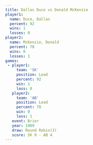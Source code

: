 ```yaml
---
title: Dallas Duce vs Donald McKenzie
player1:                
  name: Duce, Dallas    
  percent: 92           
  wins: 1               
  losses: 0             
player2:                
  name: McKenzie, Donald
  percent: 78           
  wins: 0               
  losses: 1             
games:
 - player1:        
     team: 'SK'    
     position: Lead
     percent: 92   
     win: 1        
     loss: 0       
   player2:        
     team: 'AB'    
     position: Lead
     percent: 78   
     win: 0        
     loss: 1       
   event: Brier        
   year: 1989          
   draw: Round Robin(3)
   score: SK 9 - AB 4  
---
```

